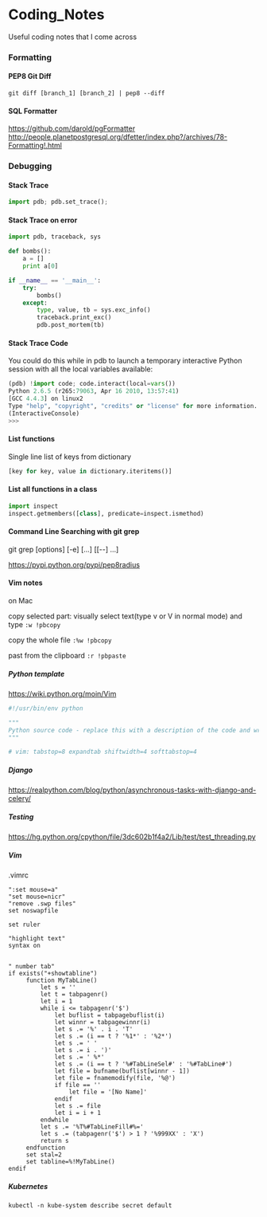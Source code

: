 # Coding_Notes
Useful coding notes that I come across

### Formatting

#### PEP8 Git Diff

```
git diff [branch_1] [branch_2] | pep8 --diff
```

#### SQL Formatter

https://github.com/darold/pgFormatter
http://people.planetpostgresql.org/dfetter/index.php?/archives/78-Formatting!.html
### Debugging

#### Stack Trace
```python
import pdb; pdb.set_trace(); 
```
#### Stack Trace on error

```python
import pdb, traceback, sys

def bombs():
    a = []
    print a[0]

if __name__ == '__main__':
    try:
        bombs()
    except:
        type, value, tb = sys.exc_info()
        traceback.print_exc()
        pdb.post_mortem(tb)
```
#### Stack Trace Code

You could do this while in pdb to launch a temporary interactive Python session with all the local variables available:
```python
(pdb) !import code; code.interact(local=vars())
Python 2.6.5 (r265:79063, Apr 16 2010, 13:57:41) 
[GCC 4.4.3] on linux2
Type "help", "copyright", "credits" or "license" for more information.
(InteractiveConsole)
>>> 
```

#### List functions
Single line list of keys from dictionary
```python
[key for key, value in dictionary.iteritems()]
```
#### List all functions in a class
```python
import inspect
inspect.getmembers([class], predicate=inspect.ismethod)
```

#### Command Line Searching with git grep

git grep [options] [-e] <pattern> [<rev>...] [[--] <path>...]

<!---
run as root -s
exit root run 'exit'
import timeit #time functions
http://beyondgrep.com/ for grep text search tool
-->

https://pypi.python.org/pypi/pep8radius
#### Vim notes

on Mac

copy selected part: visually select text(type v or V in normal mode) and type ```:w !pbcopy```

copy the whole file ```:%w !pbcopy```

past from the clipboard ```:r !pbpaste```



##### Python template

https://wiki.python.org/moin/Vim

```python
#!/usr/bin/env python

"""
Python source code - replace this with a description of the code and write the code below this text.
"""

# vim: tabstop=8 expandtab shiftwidth=4 softtabstop=4
```

##### Django 

https://realpython.com/blog/python/asynchronous-tasks-with-django-and-celery/

##### Testing
https://hg.python.org/cpython/file/3dc602b1f4a2/Lib/test/test_threading.py

##### Vim
.vimrc
```
":set mouse=a"
"set mouse=nicr" 
"remove .swp files"
set noswapfile 

set ruler

"highlight text"
syntax on


" number tab"
if exists("+showtabline")
     function MyTabLine()
         let s = ''
         let t = tabpagenr()
         let i = 1
         while i <= tabpagenr('$')
             let buflist = tabpagebuflist(i)
             let winnr = tabpagewinnr(i)
             let s .= '%' . i . 'T'
             let s .= (i == t ? '%1*' : '%2*')
             let s .= ' '
             let s .= i . ')'
             let s .= ' %*'
             let s .= (i == t ? '%#TabLineSel#' : '%#TabLine#')
             let file = bufname(buflist[winnr - 1])
             let file = fnamemodify(file, '%@')
             if file == ''
                 let file = '[No Name]'
             endif
             let s .= file
             let i = i + 1
         endwhile
         let s .= '%T%#TabLineFill#%='
         let s .= (tabpagenr('$') > 1 ? '%999XX' : 'X')
         return s
     endfunction
     set stal=2
     set tabline=%!MyTabLine()
endif
```
    
##### Kubernetes
```
kubectl -n kube-system describe secret default
```
